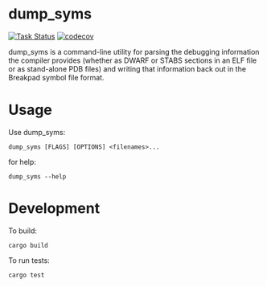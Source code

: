 # dump_syms

[![Task Status](https://community-tc.services.mozilla.com/api/github/v1/repository/mozilla/dump_syms/master/badge.svg)](https://community-tc.services.mozilla.com/api/github/v1/repository/mozilla/dump_syms/master/latest)
[![codecov](https://codecov.io/gh/calixteman/dump_syms/branch/master/graph/badge.svg)](https://codecov.io/gh/calixteman/dump_syms)

dump_syms is a command-line utility for parsing the debugging information the
compiler provides (whether as DWARF or STABS sections in an ELF file or as
stand-alone PDB files) and writing that information back out in the Breakpad
symbol file format.


# Usage

Use dump_syms:

    dump_syms [FLAGS] [OPTIONS] <filenames>...
    
for help:

    dump_syms --help


# Development

To build:

    cargo build
    
To run tests:

    cargo test
